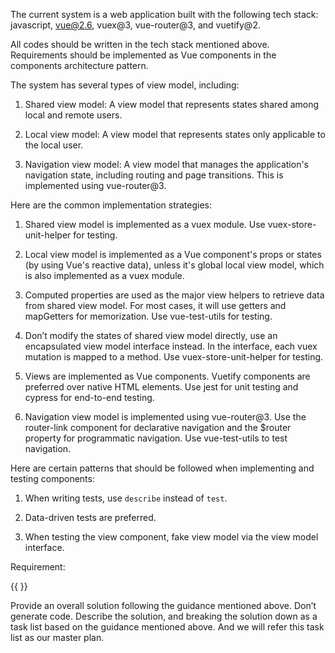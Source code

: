 The current system is a web application built with the following tech stack: javascript, vue@2.6, vuex@3, vue-router@3, and vuetify@2.

All codes should be written in the tech stack mentioned above.
Requirements should be implemented as Vue components in the components architecture pattern.

The system has several types of view model, including:

1. Shared view model: A view model that represents states shared among local and remote users.

2. Local view model: A view model that represents states only applicable to the local user.

3. Navigation view model: A view model that manages the application's navigation state, including routing and page transitions. This is implemented using vue-router@3.

Here are the common implementation strategies:

1. Shared view model is implemented as a vuex module. Use vuex-store-unit-helper for testing.

2. Local view model is implemented as a Vue component's props or states (by using Vue's reactive data), unless it's global local view model, which is also implemented as a vuex module.

3. Computed properties are used as the major view helpers to retrieve data from shared view model. For most cases, it will use getters and mapGetters for memorization. Use vue-test-utils for testing.

4. Don’t modify the states of shared view model directly, use an encapsulated view model interface instead. In the interface, each vuex mutation is mapped to a method. Use vuex-store-unit-helper for testing.

5. Views are implemented as Vue components. Vuetify components are preferred over native HTML elements. Use jest for unit testing and cypress for end-to-end testing.

6. Navigation view model is implemented using vue-router@3. Use the router-link component for declarative navigation and the $router property for programmatic navigation. Use vue-test-utils to test navigation.

Here are certain patterns that should be followed when implementing and testing components:

1. When writing tests, use `describe` instead of `test`.

2. Data-driven tests are preferred.

3. When testing the view component, fake view model via the view model interface.


Requirement: 

{{  }}

Provide an overall solution following the guidance mentioned above.
Don’t generate code. Describe
the solution, and breaking the solution down as a task list based on the
guidance mentioned above. And we will refer this task list as our master
plan.
